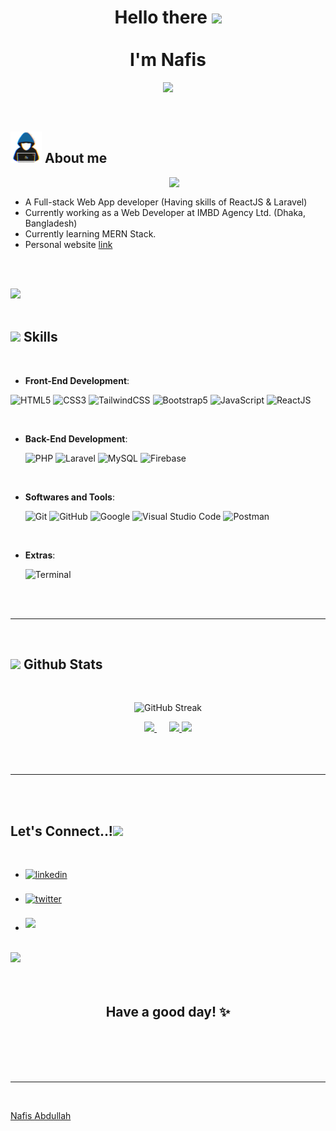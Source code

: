 <h1 align="center"><b>Hello there <img src="https://media.giphy.com/media/hvRJCLFzcasrR4ia7z/giphy.gif" width="35"> <br> <br> I'm Nafis </b></h1>

<p align="center">
  <a href="https://github.com/DenverCoder1/readme-typing-svg"><img src="https://readme-typing-svg.herokuapp.com?font=Time+New+Roman&color=cyan&size=25&center=true&vCenter=true&width=600&height=100&lines=Full-stack+Web+App+Developer,;Web+Developer+at+IMBD+Agency+Ltd,;Love+to+learn+new+stuffs..<3"></a>
</p>

<br>

## <picture><img src = "https://github.com/0xAbdulKhalid/0xAbdulKhalid/raw/main/assets/mdImages/about_me.gif" width = 50px></picture> **About me**

<picture> <img align="right" src="https://github.com/ahmad-cit22/ahmad-cit22/raw/main/assets/mdImages/Right_Side.gif" width = 250px></picture>

<br>

- A Full-stack Web App developer (Having skills of ReactJS & Laravel)
- Currently working as a Web Developer at IMBD Agency Ltd. (Dhaka, Bangladesh)
- Currently learning MERN Stack.
- Personal website [link](https://ahmad-cit22.showwcase.com/)

<br><br>

<img src="https://user-images.githubusercontent.com/73097560/115834477-dbab4500-a447-11eb-908a-139a6edaec5c.gif"><br><br>

## <img src="https://media2.giphy.com/media/QssGEmpkyEOhBCb7e1/giphy.gif?cid=ecf05e47a0n3gi1bfqntqmob8g9aid1oyj2wr3ds3mg700bl&rid=giphy.gif" width ="25"><b> Skills</b>

<br>

<p align="center">
    
- **Front-End Development**:

![HTML5](https://img.shields.io/badge/HTML5%20-%23E34F26.svg?style=for-the-badge&logo=html5&logoColor=white)
![CSS3](https://img.shields.io/badge/CSS%20-%231572B6.svg?style=for-the-badge&logo=css3&logoColor=white)
![TailwindCSS](https://img.shields.io/badge/TailwindCSS%20-%2314354C.svg?style=for-the-badge&logo=tailwindcss&logoColor=white)
![Bootstrap5](https://img.shields.io/badge/Bootstrap%20-%2314354C.svg?style=for-the-badge&logo=Bootstrap&logoColor=white)
![JavaScript](https://img.shields.io/badge/JavaScript%20-%23F7DF1E.svg?style=for-the-badge&logo=javascript&logoColor=black)
![ReactJS](https://img.shields.io/badge/ReactJS%20-%2314354C.svg?style=for-the-badge&logo=react&logoColor=white)

<br>

- **Back-End Development**:

  ![PHP](https://img.shields.io/badge/PHP%20-%2314354C.svg?style=for-the-badge&logo=php&logoColor=white)
  ![Laravel](https://img.shields.io/badge/Laravel%20-%2314354C.svg?style=for-the-badge&logo=laravel&logoColor=white)
  ![MySQL](https://img.shields.io/badge/MySQL%20-%2314354C.svg?style=for-the-badge&logo=mysql&logoColor=white)
  ![Firebase](https://img.shields.io/badge/Firebase%20-%2314354C.svg?style=for-the-badge&logo=firebase&logoColor=white)

<br>

- **Softwares and Tools**:

  ![Git](https://img.shields.io/badge/git-%23F05033.svg?style=for-the-badge&logo=git&logoColor=white)
  ![GitHub](https://img.shields.io/badge/github-%23121011.svg?style=for-the-badge&logo=github&logoColor=white)
  ![Google](https://img.shields.io/badge/google-%234285F4.svg?style=for-the-badge&logo=google&logoColor=white)
  ![Visual Studio Code](https://img.shields.io/badge/Visual%20Studio%20Code-0078d7.svg?style=for-the-badge&logo=visual-studio-code&logoColor=white)
  ![Postman](https://img.shields.io/badge/Postman%20-f96f00.svg?style=for-the-badge&logo=postman&logoColor=white)

<br>

- **Extras**:

  ![Terminal](https://img.shields.io/badge/Terminal-%23054020?style=for-the-badge&logo=gnu-bash&logoColor=white)

</p>

<br>
<br>

---

<br>

## <img src="https://media.giphy.com/media/iY8CRBdQXODJSCERIr/giphy.gif" width="35"><b> Github Stats </b>

<br>

<div align="center">

![GitHub Streak](https://streak-stats.demolab.com/?user=ahmad-cit22&theme=algolia)

<a href="https://github.com/ahmad-cit22/">
	<img src="https://github-profile-summary-cards.vercel.app/api/cards/stats?username=ahmad-cit22&theme=algolia" width="400"/>
	<img style="margin-left: 20px;" src="https://github-profile-summary-cards.vercel.app/api/cards/productive-time?username=ahmad-cit22&theme=algolia" width="430"/>
	<img src="https://github-profile-summary-cards.vercel.app/api/cards/profile-details?username=ahmad-cit22&theme=algolia" width="700"/>
</a>
</div>

<br>
<br>
<br>

---

<br>
<br>

## <b> Let's Connect..!</b><img src="https://github.com/ahmad-cit22/ahmad-cit22/raw/main/assets/mdImages/handshake.gif" width ="80">

<br>
<div align='left'>

<ul>

<li>
<a href="https://www.linkedin.com/in/nafis-abdullah-860052253" target="_blank">
<img src="https://img.shields.io/badge/linkedin:  nafis-abdullah-%2300acee.svg?color=405DE6&style=for-the-badge&logo=linkedin&logoColor=white" alt=linkedin style="margin-bottom: 5px;"/>
</a>
</li>

<br>

<li>
<a href="https://twitter.com/nafis_cit22" target="_blank">
<img src="https://img.shields.io/badge/twitter:  nafis_cit22-%2300acee.svg?color=1DA1F2&style=for-the-badge&logo=twitter&logoColor=white" alt=twitter style="margin-bottom: 5px;"/>
</a>
</li>

<br>

<li>
<a href="mailto:n.ahmad.web.cit22@gmail.com" target="_blank">
<img src="https://img.shields.io/badge/gmail:  n.ahmad.web.cit22-%23EA4335.svg?style=for-the-badge&logo=gmail&logoColor=white" t=mail style="margin-bottom: 5px;" />
</a>
</li>
	
</ul>
</div>

<br>
<img src="https://user-images.githubusercontent.com/73097560/115834477-dbab4500-a447-11eb-908a-139a6edaec5c.gif">
<br>
<br>
<br>

<div align='center'>

## <b> Have a good day! ✨</b>

</div>
<br>
<br>
<br>
<br>

---

<br>

[Nafis Abdullah](https://github.com/ahmad-cit22)
